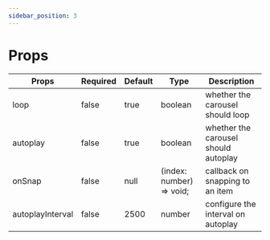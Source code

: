 ```yaml
---
sidebar_position: 3
---
```


# Props
| Props            | Required | Default | Type                     | Description                          |
|------------------|----------|---------|--------------------------|--------------------------------------|
| loop             | false    | true    | boolean                  | whether the carousel should loop     |
| autoplay         | false    | true    | boolean                  | whether the carousel should autoplay |
| onSnap           | false    | null    | (index: number) => void; | callback on snapping to an item      |
| autoplayInterval | false    | 2500    | number                   | configure the interval on autoplay   |
